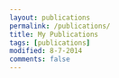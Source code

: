 ```yaml
---
layout: publications
permalink: /publications/
title: My Publications
tags: [publications]
modified: 8-7-2014
comments: false
---
```


